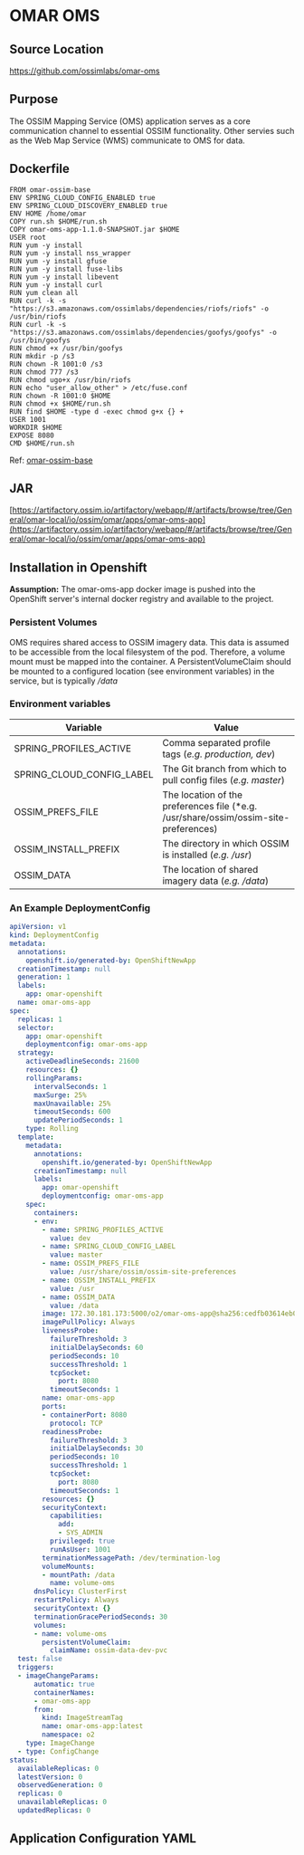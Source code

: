 # OMAR OMS

## Source Location
https://github.com/ossimlabs/omar-oms

## Purpose
The OSSIM Mapping Service (OMS) application serves as a core communication channel to essential OSSIM functionality. Other servies such as the Web Map Service (WMS) communicate to OMS for data.

## Dockerfile
```
FROM omar-ossim-base
ENV SPRING_CLOUD_CONFIG_ENABLED true
ENV SPRING_CLOUD_DISCOVERY_ENABLED true
ENV HOME /home/omar
COPY run.sh $HOME/run.sh
COPY omar-oms-app-1.1.0-SNAPSHOT.jar $HOME
USER root
RUN yum -y install
RUN yum -y install nss_wrapper
RUN yum -y install gfuse
RUN yum -y install fuse-libs
RUN yum -y install libevent
RUN yum -y install curl
RUN yum clean all
RUN curl -k -s "https://s3.amazonaws.com/ossimlabs/dependencies/riofs/riofs" -o /usr/bin/riofs
RUN curl -k -s "https://s3.amazonaws.com/ossimlabs/dependencies/goofys/goofys" -o /usr/bin/goofys
RUN chmod +x /usr/bin/goofys
RUN mkdir -p /s3
RUN chown -R 1001:0 /s3
RUN chmod 777 /s3
RUN chmod ugo+x /usr/bin/riofs
RUN echo "user_allow_other" > /etc/fuse.conf
RUN chown -R 1001:0 $HOME
RUN chmod +x $HOME/run.sh
RUN find $HOME -type d -exec chmod g+x {} +
USER 1001
WORKDIR $HOME
EXPOSE 8080
CMD $HOME/run.sh
```
Ref: [omar-ossim-base](../../../omar-ossim-base/docs/install-guide/omar-ossim-base/)

## JAR
[https://artifactory.ossim.io/artifactory/webapp/#/artifacts/browse/tree/General/omar-local/io/ossim/omar/apps/omar-oms-app](https://artifactory.ossim.io/artifactory/webapp/#/artifacts/browse/tree/General/omar-local/io/ossim/omar/apps/omar-oms-app)

## Installation in Openshift

**Assumption:** The omar-oms-app docker image is pushed into the OpenShift server's internal docker registry and available to the project.

### Persistent Volumes

OMS requires shared access to OSSIM imagery data. This data is assumed to be accessible from the local filesystem of the pod. Therefore, a volume mount must be mapped into the container. A PersistentVolumeClaim should be mounted to a configured location (see environment variables) in the service, but is typically */data*

### Environment variables

|Variable|Value|
|------|------|
|SPRING_PROFILES_ACTIVE|Comma separated profile tags (*e.g. production, dev*)|
|SPRING_CLOUD_CONFIG_LABEL|The Git branch from which to pull config files (*e.g. master*)|
|OSSIM_PREFS_FILE|The location of the preferences file (*e.g. /usr/share/ossim/ossim-site-preferences)|
|OSSIM_INSTALL_PREFIX|The directory in which OSSIM is installed (*e.g. /usr*)|
|OSSIM_DATA|The location of shared imagery data (*e.g. /data*)|

### An Example DeploymentConfig
```yaml
apiVersion: v1
kind: DeploymentConfig
metadata:
  annotations:
    openshift.io/generated-by: OpenShiftNewApp
  creationTimestamp: null
  generation: 1
  labels:
    app: omar-openshift
  name: omar-oms-app
spec:
  replicas: 1
  selector:
    app: omar-openshift
    deploymentconfig: omar-oms-app
  strategy:
    activeDeadlineSeconds: 21600
    resources: {}
    rollingParams:
      intervalSeconds: 1
      maxSurge: 25%
      maxUnavailable: 25%
      timeoutSeconds: 600
      updatePeriodSeconds: 1
    type: Rolling
  template:
    metadata:
      annotations:
        openshift.io/generated-by: OpenShiftNewApp
      creationTimestamp: null
      labels:
        app: omar-openshift
        deploymentconfig: omar-oms-app
    spec:
      containers:
      - env:
        - name: SPRING_PROFILES_ACTIVE
          value: dev
        - name: SPRING_CLOUD_CONFIG_LABEL
          value: master
        - name: OSSIM_PREFS_FILE
          value: /usr/share/ossim/ossim-site-preferences
        - name: OSSIM_INSTALL_PREFIX
          value: /usr
        - name: OSSIM_DATA
          value: /data
        image: 172.30.181.173:5000/o2/omar-oms-app@sha256:cedfb03614eb0ad2386a073793bff517b0e2c47864ed7698e3f7c46884753b7b
        imagePullPolicy: Always
        livenessProbe:
          failureThreshold: 3
          initialDelaySeconds: 60
          periodSeconds: 10
          successThreshold: 1
          tcpSocket:
            port: 8080
          timeoutSeconds: 1
        name: omar-oms-app
        ports:
        - containerPort: 8080
          protocol: TCP
        readinessProbe:
          failureThreshold: 3
          initialDelaySeconds: 30
          periodSeconds: 10
          successThreshold: 1
          tcpSocket:
            port: 8080
          timeoutSeconds: 1
        resources: {}
        securityContext:
          capabilities:
            add:
            - SYS_ADMIN
          privileged: true
          runAsUser: 1001
        terminationMessagePath: /dev/termination-log
        volumeMounts:
        - mountPath: /data
          name: volume-oms
      dnsPolicy: ClusterFirst
      restartPolicy: Always
      securityContext: {}
      terminationGracePeriodSeconds: 30
      volumes:
      - name: volume-oms
        persistentVolumeClaim:
          claimName: ossim-data-dev-pvc
  test: false
  triggers:
  - imageChangeParams:
      automatic: true
      containerNames:
      - omar-oms-app
      from:
        kind: ImageStreamTag
        name: omar-oms-app:latest
        namespace: o2
    type: ImageChange
  - type: ConfigChange
status:
  availableReplicas: 0
  latestVersion: 0
  observedGeneration: 0
  replicas: 0
  unavailableReplicas: 0
  updatedReplicas: 0
```
## Application Configuration YAML
